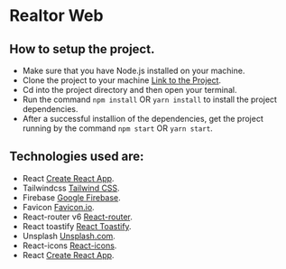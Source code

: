 # Realtor Web

## How to setup the project.
 - Make sure that you have Node.js installed on your machine.
 - Clone the project to your machine [Link to the Project](https://github.com/adewale2018/realtor_project.git).
 - Cd into the project directory and then open your terminal.
 - Run the command `npm install` OR `yarn install` to install the project dependencies.
 - After a successful installion of the dependencies, get the project running by the command `npm start` OR `yarn start`.

## Technologies used are:
 - React [Create React App](https://github.com/facebook/create-react-app).
 - Tailwindcss [Tailwind CSS](https://v2.tailwindcss.com/docs).
 - Firebase [Google Firebase](https://firebase.google.com/).
 - Favicon [Favicon.io](https://favicon.io/).
 - React-router v6 [React-router](https://reactrouter.com/en/main).
 - React toastify [React Toastify](https://www.npmjs.com/package/react-toastify).
 - Unsplash [Unsplash.com](https://unsplash.com/).
 - React-icons [React-icons](https://react-icons.github.io/react-icons).
 - React [Create React App](https://github.com/facebook/create-react-app).
